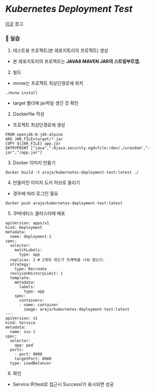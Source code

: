 # *Kubernetes Deployment Test*

 [이곳](https://donghoon-khan.github.io/2020/08/10/deploy-spring-boot-application-on-kubernetes/) 참고.



### 🍊 실습

1. 테스트용 프로젝트(본 레포지토리의 프로젝트) 생성

 - 본 레포지토리의 프로젝트는 **JAVA8 MAVEN JAR의 스트링부트앱.**

2. 빌드

  - mvnw는 프로젝트 최상단경로에 위치

````
./mvnw install
````
 - target 폴더에 jar파일 생긴 것 확인

2. Dockerfile 작성

 - 프로젝트 최상단경로에 생성

````
FROM openjdk:8-jdk-alpine
ARG JAR_FILE=target/*.jar
COPY ${JAR_FILE} app.jar
ENTRYPOINT ["java","-Djava.security.egd=file:/dev/./urandom","-jar","/app.jar"]
````

3. Docker 이미지 만들기

````
docker build -t arajo/kubernetes-deployment-test:latest ./
````

4. 만들어진 이미지 도커 허브로 올리기

 - 경우에 따라 로그인 필요

````
docker push arajo/kubernetes-deployment-test:latest
````

5. 쿠버네티스 클러스터에 배포
````
apiVersion: apps/v1
kind: Deployment
metadata:
  name: deployment-1
spec:
  selector:
    matchLabels:
      type: app
  replicas: 2 # 2개의 파드가 트래픽을 나눠 받는다.
  strategy:
    type: Recreate
  revisionHistoryLimit: 1
  template:
    metadata:
      labels:
        type: app
    spec:
      containers:
      - name: container
        image: arajo/kubernetes-deployment-test:latest
---
apiVersion: v1
kind: Service
metadata:
  name: svc-1
spec:
  selector:
    app: pod
  ports:
    - port: 9000
    targetPort: 8080
  type: LoadBalancer
````

6. 확인

 - Service IP/test로 접근시 Success!가 표시되면 성공
